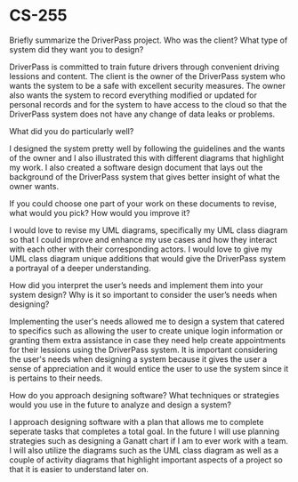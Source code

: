 # CS-255
Briefly summarize the DriverPass project. Who was the client? What type of system did they want you to design?

DriverPass is committed to train future drivers through convenient driving lessions and content. The client is the owner of the DriverPass system who wants the system to be a safe with excellent security measures. The owner also wants the system to record everything modified or updated for personal records and for the system to have access to the cloud so that the DriverPass system does not have any change of data leaks or problems. 

What did you do particularly well?

I designed the system pretty well by following the guidelines and the wants of the owner and I also illustrated this with different diagrams that highlight my work. I also created a software design document that lays out the background of the DriverPass system that gives better insight of what the owner wants. 

If you could choose one part of your work on these documents to revise, what would you pick? How would you improve it?

I would love to revise my UML diagrams, specifically my UML class diagram so that I could improve and enhance my use cases and how they interact with each other with their corresponding actors. I would love to give my UML class diagram unique additions that would give the DriverPass system a portrayal of a deeper understanding. 

How did you interpret the user’s needs and implement them into your system design? Why is it so important to consider the user’s needs when designing?

Implementing the user's needs allowed me to design a system that catered to specifics such as allowing the user to create unique login information or granting them extra assistance in case they need help create appointments for their lessions using the DriverPass system. It is important considering the user's needs when designing a system because it gives the user a sense of appreciation and it would entice the user to use the system since it is pertains to their needs. 

How do you approach designing software? What techniques or strategies would you use in the future to analyze and design a system?

I approach designing software with a plan that allows me to complete seperate tasks that completes a total goal. In the future I will use planning strategies such as designing a Ganatt chart if I am to ever work with a team. I will also utilize the diagrams such as the UML class diagram as well as a couple of activity diagrams that highlight important aspects of a project so that it is easier to understand later on.
